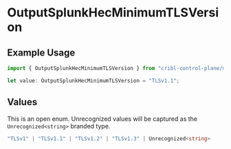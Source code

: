 # OutputSplunkHecMinimumTLSVersion

## Example Usage

```typescript
import { OutputSplunkHecMinimumTLSVersion } from "cribl-control-plane/models";

let value: OutputSplunkHecMinimumTLSVersion = "TLSv1.1";
```

## Values

This is an open enum. Unrecognized values will be captured as the `Unrecognized<string>` branded type.

```typescript
"TLSv1" | "TLSv1.1" | "TLSv1.2" | "TLSv1.3" | Unrecognized<string>
```